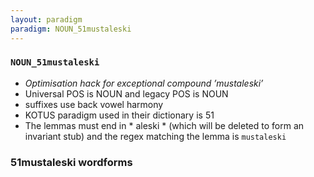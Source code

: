 ```yaml
---
layout: paradigm
paradigm: NOUN_51mustaleski
---
```

### ` NOUN_51mustaleski `

* _Optimisation hack for exceptional compound ’mustaleski’_
* Universal POS is NOUN and legacy POS is NOUN
* suffixes use back vowel harmony
* KOTUS paradigm used in their dictionary is 51
* The lemmas must end in * aleski * (which will be deleted to form an invariant stub) and the regex matching the lemma is ` mustaleski `

### 51mustaleski wordforms


